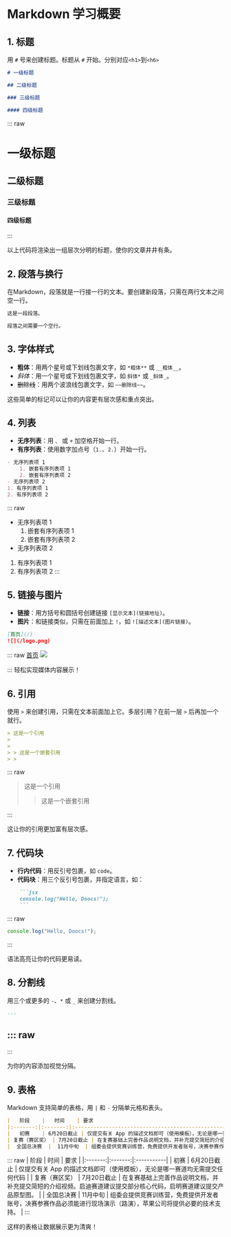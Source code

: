 # Markdown 学习概要

## 1. 标题

用 `#` 号来创建标题。标题从 `#` 开始。分别对应`<h1>`到`<h6>`

```markdown
# 一级标题

## 二级标题

### 三级标题

#### 四级标题
```

::: raw
<h1>一级标题</h1>
<h2>二级标题</h2>
<h3>三级标题</h3>
<h4>四级标题</h4>
:::

以上代码将渲染出一组层次分明的标题，使你的文章井井有条。

## 2. 段落与换行

在Markdown，段落就是一行接一行的文本。要创建新段落，只需在两行文本之间空一行。

```markdown
这是一段段落。

段落之间需要一个空行。
```

## 3. 字体样式

- **粗体**：用两个星号或下划线包裹文字，如 `*粗体**` 或 `__粗体__`。
- *斜体*：用一个星号或下划线包裹文字，如 `斜体*` 或 `_斜体_`。
- ~~删除线~~：用两个波浪线包裹文字，如 `~~删除线~~`。

这些简单的标记可以让你的内容更有层次感和重点突出。

## 4. 列表

- **无序列表**：用 ``、`` 或 `+` 加空格开始一行。
- **有序列表**：使用数字加点号（`1.`、`2.`）开始一行。

```markdown
- 无序列表项 1
    1. 嵌套有序列表项 1
    2. 嵌套有序列表项 2
- 无序列表项 2
1. 有序列表项 1
2. 有序列表项 2
```

::: raw
- 无序列表项 1
    1. 嵌套有序列表项 1
    2. 嵌套有序列表项 2
- 无序列表项 2
1. 有序列表项 1
2. 有序列表项 2
:::

## 5. 链接与图片

- **链接**：用方括号和圆括号创建链接 `[显示文本](链接地址)`。
- **图片**：和链接类似，只需在前面加上 `!`，如 `![描述文本](图片链接)`。

```markdown
[首页](/)
![](/logo.png)
```

::: raw
[首页](/)
![](/logo.png)

:::
轻松实现媒体内容展示！

## 6. 引用

使用 `>` 来创建引用，只需在文本前面加上它。多层引用？在前一层 `>` 后再加一个就行。

```markdown
> 这是一个引用
> 
> 
> > 这是一个嵌套引用
> > 
```

::: raw
> 这是一个引用
> 
> 
> > 这是一个嵌套引用
> > 
:::

这让你的引用更加富有层次感。

## 7. 代码块

- **行内代码**：用反引号包裹，如 `code`。
- **代码块**：用三个反引号包裹，并指定语言，如：

```markdown
    ```jsx
    console.log("Hello, Doocs!");
    ```
```

::: raw
```jsx
console.log("Hello, Doocs!");
```
:::

语法高亮让你的代码更易读。

## 8. 分割线

用三个或更多的 `-`、`*` 或 `_` 来创建分割线。

```markdown
---
```

::: raw
---
:::

为你的内容添加视觉分隔。

## 9. 表格

Markdown 支持简单的表格，用 `|` 和 `-` 分隔单元格和表头。

```markdown
|   阶段    |   时间    | 要求                                                          |
|:-------:|:-------:|:------------------------------------------------------------|
|   初赛    | 6月20日截止 | 仅提交有关 App 的描述文档即可（使用模板），无论是哪一赛道均无需提交任何代码                    |
| 复赛（赛区奖） | 7月20日截止 | 在复赛基础上完善作品说明文档，并补充提交简短的介绍视频。启迪赛道建议提交部分核心代码，启明赛道建议提交产品原型图。   |
|  全国总决赛  |  11月中旬  | 组委会提供竞赛训练营，免费提供开发者账号，决赛参赛作品必须能进行现场演示（路演），苹果公司将提供必要的技术支持。    |
```

::: raw
|   阶段    |   时间    | 要求       |
|:-------:|:-------:|:-----------|
|   初赛    | 6月20日截止 | 仅提交有关 App 的描述文档即可（使用模板），无论是哪一赛道均无需提交任何代码                    |
| 复赛（赛区奖） | 7月20日截止 | 在复赛基础上完善作品说明文档，并补充提交简短的介绍视频。启迪赛道建议提交部分核心代码，启明赛道建议提交产品原型图。   |
|  全国总决赛  |  11月中旬  | 组委会提供竞赛训练营，免费提供开发者账号，决赛参赛作品必须能进行现场演示（路演），苹果公司将提供必要的技术支持。    |
:::

这样的表格让数据展示更为清爽！